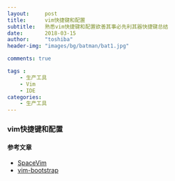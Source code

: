 ```yaml
---
layout:     post
title:      vim快捷键和配置
subtitle:   熟悉vim快捷键和配置欲善其事必先利其器快捷键总结
date:       2018-03-15
author:     "toshiba"
header-img: "images/bg/batman/bat1.jpg"

comments: true

tags :
    - 生产工具
    - Vim
    - IDE
categories:
    - 生产工具
---
```



### vim快捷键和配置



#### 参考文章
* [SpaceVim](https://github.com/SpaceVim/SpaceVim)
* [vim-bootstrap](http://vim-bootstrap.com/)
